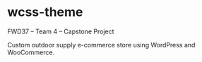 # wcss-theme
FWD37 – Team 4 – Capstone Project

Custom outdoor supply e-commerce store using WordPress and WooCommerce.
